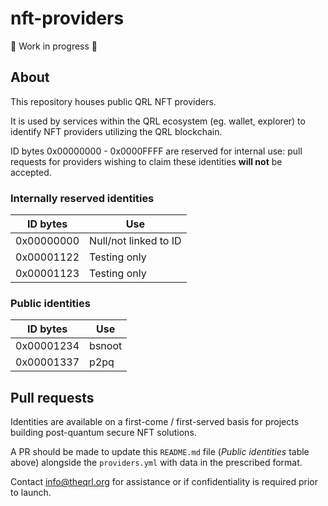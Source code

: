 # nft-providers

🚧 Work in progress 🚧

## About

This repository houses public QRL NFT providers.

It is used by services within the QRL ecosystem (eg. wallet, explorer) to identify NFT providers utilizing the QRL blockchain.

ID bytes 0x00000000 - 0x0000FFFF are reserved for internal use: pull requests for providers wishing to claim these identities **will not** be accepted.

### Internally reserved identities

| ID bytes | Use |
| -------- | --- |
| 0x00000000 | Null/not linked to ID |
| 0x00001122 | Testing only |
| 0x00001123 | Testing only |

### Public identities

| ID bytes | Use |
| -------- | --- |
| 0x00001234 | bsnoot |
| 0x00001337 | p2pq |

## Pull requests

Identities are available on a first-come / first-served basis for projects building post-quantum secure NFT solutions.

A PR should be made to update this ``README.md`` file (_Public identities_ table above) alongside the ``providers.yml`` with data in the prescribed format.

Contact info@theqrl.org for assistance or if confidentiality is required prior to launch.
